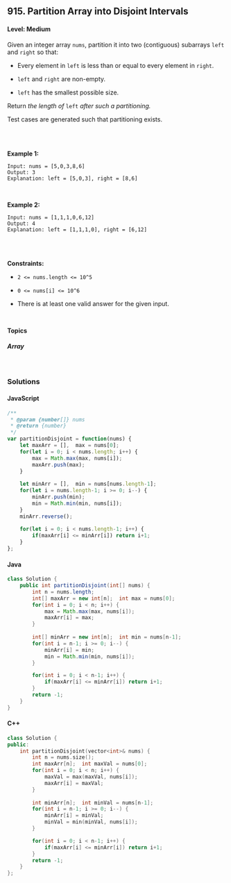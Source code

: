 ## 915. Partition Array into Disjoint Intervals
#### Level: Medium


Given an integer array `nums`, partition it into two (contiguous) subarrays `left` and `right` so that:

- Every element in `left` is less than or equal to every element in `right`.

- `left` and `right` are non-empty.

- `left` has the smallest possible size.

Return *the length of* `left` *after such a partitioning.*

Test cases are generated such that partitioning exists.

<br><br>


**Example 1:** 

<!-- <img src="https://assets.leetcode.com/uploads/2020/01/09/sample_1_1684.png" width="560px"/>  <br>   -->

```
Input: nums = [5,0,3,8,6]
Output: 3
Explanation: left = [5,0,3], right = [8,6]
```

<br> 


**Example 2:**

<!-- <img src="https://assets.leetcode.com/uploads/2020/01/09/sample_2_1684.png" width="420px"/>  <br>   -->

```
Input: nums = [1,1,1,0,6,12]
Output: 4
Explanation: left = [1,1,1,0], right = [6,12]
```

<br>


<!-- **Example 3:** 

<!-- <img src="https://assets.leetcode.com/uploads/2020/01/15/sample_3_1684.png" width="540px"/>  <br>   

```
Input, Output, Explanation
```

<br> -->


<br>

**Constraints:**

- `2 <= nums.length <= 10^5`

- `0 <= nums[i] <= 10^6`

- There is at least one valid answer for the given input.  


<br>

**Topics** 

##### Array


<br>

### Solutions

#### JavaScript
```javascript
/**
 * @param {number[]} nums
 * @return {number}
 */
var partitionDisjoint = function(nums) {
    let maxArr = [],  max = nums[0];
    for(let i = 0; i < nums.length; i++) {
        max = Math.max(max, nums[i]);
        maxArr.push(max);
    }
    
    let minArr = [],  min = nums[nums.length-1];
    for(let i = nums.length-1; i >= 0; i--) {
        minArr.push(min);
        min = Math.min(min, nums[i]);
    }
    minArr.reverse();
    
    for(let i = 0; i < nums.length-1; i++) {
        if(maxArr[i] <= minArr[i]) return i+1;
    }
};
```

#### Java
```java
class Solution {
    public int partitionDisjoint(int[] nums) {
        int n = nums.length;
        int[] maxArr = new int[n];  int max = nums[0];
        for(int i = 0; i < n; i++) {
            max = Math.max(max, nums[i]);
            maxArr[i] = max;
        }
        
        int[] minArr = new int[n];  int min = nums[n-1];
        for(int i = n-1; i >= 0; i--) {
            minArr[i] = min;
            min = Math.min(min, nums[i]);
        }

        for(int i = 0; i < n-1; i++) {
            if(maxArr[i] <= minArr[i]) return i+1;
        }
        return -1;
    }
}
```

#### C++
```c++
class Solution {
public:
    int partitionDisjoint(vector<int>& nums) {
        int n = nums.size();
        int maxArr[n];  int maxVal = nums[0];
        for(int i = 0; i < n; i++) {
            maxVal = max(maxVal, nums[i]);
            maxArr[i] = maxVal;
        }
        
        int minArr[n];  int minVal = nums[n-1];
        for(int i = n-1; i >= 0; i--) {
            minArr[i] = minVal;
            minVal = min(minVal, nums[i]);
        }

        for(int i = 0; i < n-1; i++) {
            if(maxArr[i] <= minArr[i]) return i+1;
        }
        return -1;
    }
};
```